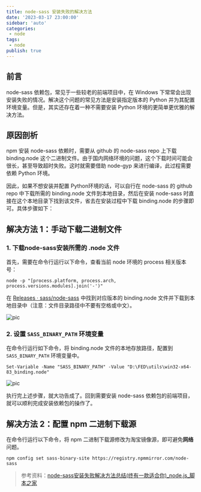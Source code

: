 ```yaml
---
title: node-sass 安装失败的解决方法
date: '2023-03-17 23:00:00'
sidebar: 'auto'
categories:
 - node
tags:
 - node
publish: true
---
```


## 前言

node-sass 依赖包，常见于一些较老的前端项目中，在 Windows 下常常会出现安装失败的情况。解决这个问题的常见方法是安装指定版本的 Python 并为其配置环境变量。但是，其实还存在着一种不需要安装 Python 环境的更简单更优雅的解决方法。

## 原因剖析

npm 安装 node-sass 依赖时，需要从 github 的 node-sass repo 上下载 binding.node 这个二进制文件。由于国内网络环境的问题，这个下载时间可能会很长，甚至导致超时失败。这时就需要借助 node-gyp 来进行编译，此过程需要依赖 Python 环境。

因此，如果不想安装并配置 Python环境的话，可以自行在 node-sass 的 github repo 中下载所需的 binding.node 文件到本地目录，然后在安装 node-sass 时直接在这个本地目录下找到该文件，省去在安装过程中下载 binding.node 的步骤即可。具体步骤如下：

## 解决方法 1：手动下载二进制文件

### 1. 下载node-sass安装所需的 .node 文件

首先，需要在命令行运行以下命令，查看当前 node 环境的 process 相关版本号：

```shell
node -p "[process.platform, process.arch, process.versions.modules].join('-')"
```

在 [Releases · sass/node-sass](https://github.com/sass/node-sass/releases) 中找到对应版本的 binding.node 文件并下载到本地目录中（注意：文件目录路径中不要有空格或中文）。

![pic](https://imgur.com/rwKREIR.png)

### 2. 设置 `SASS_BINARY_PATH` 环境变量
在命令行运行如下命令，将 binding.node 文件的本地存放路径，配置到 `SASS_BINARY_PATH` 环境变量中。

```shell
Set-Variable -Name "SASS_BINARY_PATH" -Value "D:\FED\utils\win32-x64-83_binding.node"
```

![pic](https://imgur.com/rwKREIR.png)

执行完上述步骤，就大功告成了。回到需要安装 node-sass 依赖包的前端项目，就可以顺利完成安装依赖包的操作了。

## 解决方法 2：配置 npm 二进制下载源

在命令行运行以下命令，将 npm 二进制下载源修改为淘宝镜像源，即可避免**网络**问题。

```shell
npm config set sass-binary-site https://registry.npmmirror.com/node-sass
```

> 参考资料：[node-sass安装失败解决方法总结(终有一款适合你)_node.js_脚本之家](https://www.jb51.net/article/268608.htm)
